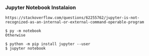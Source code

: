 

### Jupyter Notebook Instalaion
 ```
 https://stackoverflow.com/questions/62255762/jupyter-is-not-recognized-as-an-internal-or-external-command-operable-program  

 $ py -m notebook
Otherwise

$ python -m pip install jupyter --user
$ jupyter notebook

 ```
